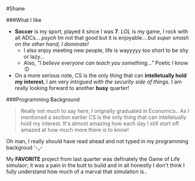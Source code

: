 #Shane

###What I like
- **Soccer** is my sport, played it since I was **7**. *LOL* is my game, I rock with all ADCs... *psych* Im not that good but it is enjoyable... *but super smash on the other hand, I dominate!*
  - I also enjoy meeting new people, life is wayyyyy too short to be shy or lazy...
  - Also, *"I believe everyone can teach you something..."* Poetic I know :D
- On a more serious note, CS is the only thing that can **intelletually hold my interest**, I am very *intrigued with the security side of things.* I am really looking forward to another **busy** quarter!

###Programming Background
> Really not much to say here, I orignally graduated in Economics.. As I mentioned a section earlier CS is the only thing that can intelletually hold my interest. It's almost amazing how each day I still start off amazed at how much more there is to know!

Oh man, I really should have read ahead and not typed in my programming backgroud '-_-

My **FAVORITE** project from last quarter was definately the Game of Life simulaor; it was a pain in the butt to build and in all honestly I don't think I fully understand how much of a marval that simulation is..
